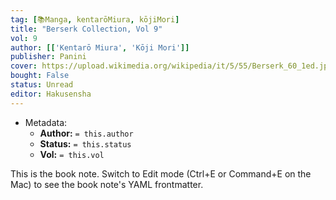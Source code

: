 ```yaml
---
tag: [📚Manga, kentarōMiura, kōjiMori]
title: "Berserk Collection, Vol 9"
vol: 9
author: [['Kentarō Miura', 'Kōji Mori']]
publisher: Panini
cover: https://upload.wikimedia.org/wikipedia/it/5/55/Berserk_60_1ed.jpg
bought: False
status: Unread
editor: Hakusensha
---
```



- Metadata:
	- **Author:** `= this.author`
	- **Status:** `= this.status`
	- **Vol:** `= this.vol`

This is the book note. Switch to Edit mode (Ctrl+E or Command+E on the Mac) to see the book note's YAML frontmatter.